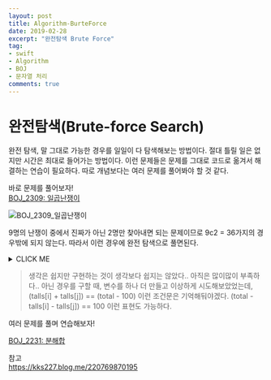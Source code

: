 ```yaml
---
layout: post
title: Algorithm-BurteForce
date: 2019-02-28
excerpt: "완전탐색 Brute Force"
tag:
- swift
- Algorithm
- BOJ
- 문자열 처리
comments: true
---
```


# 완전탐색(Brute-force Search)

완전 탐색, 말 그대로 가능한 경우를 일일이 다 탐색해보는 방법이다. 절대 틀릴 일은 없지만 시간은 최대로 들어가는 방법이다. 이런 문제들은 문제를 그대로 코드로 옮겨서 해결하는 연습이 필요하다. 따로 개념보다는 여러 문제를 풀어봐야 할 것 같다. 

바로 문제를 풀어보자!  
[BOJ_2309: 일곱난쟁이](https://www.acmicpc.net/problem/2309)

![BOJ_2309_일곱난쟁이](https://lh3.googleusercontent.com/bevWPMFNpciwn6aIhQ2_g37td0esaZM1ySxItnUhud-sMBdIXgCQC5U7vazMME_JhugjlMfa3QA-JzVGTJExsGSQ6uOcQpT47jKAtcGjc44e3EVHQR_SO-5Nh4jDeJuIk0U34WddJHrK_4GiIB9mY1DdZDH27IwUk8JCMilGQW4EmGheZdHCYvrtLsTmchE98KN2ctvLyOP6DKYZW-N1bqU9U2R9th9_0Mz0fibDMYTScMFH3z36uJxMCJbzKMpRIcWc-sB_i9_3mJ7SBwQZ7QafWZQfx5qwzuUjcehlcTES_w4l5itComDW2Q8GFBLuda4UevZZYEwkM8j0CLW4Cqh9GGFfVYUNSEsNFUYPGplMpvcqVqN9YzvVnGJaVyiIsigLKbh0_MpQK59E-tWW21xnN9dms0OyYNa8-5rgASDvP-HSKc2ACSSDhx18YsrzjhyF_L-KLa78knS3FES74-iEd48gKwGEJTmd63iVj2_ZkR-B_3_7Bws4hEFTx2HBBxuj-ExnpfUOgm0-EpMY1dtn2JgH4xr01xNEUnIn4eeFi2sVbUFTf21XB-5tQ0Z4YIvgJ-fQ69pS9vbxqojP0RO6iHGTCionL9lw0vqTqctRSU8vSBVanTXLwXEjY-PWdB6w--ZBY4Ijc1APexNvF1iTYbciRoM=w838-h657-no)

9명의 난쟁이 중에서 진짜가 아닌 2명만 찾아내면 되는 문제이므로 9c2 = 36가지의 경우밖에 되지 않는다. 따라서 이런 경우에 완전 탐색으로 풀면된다.

 <details><summary>CLICK ME</summary>
 <p>
 
```c++	
#include <iostream>
#include <algorithm>
using namespace std;

int main(int argc, const char * argv[]) {

int testCase = 9;
int talls[9];
int total = 0;
int noDwarf1 = 0;
int noDwarf2 = 0;

for(int i=0; i<testCase; i++){
	scanf("%d", talls + i);
	total += talls[i];
}

sort(talls, talls + 9);

for(int i=0; i < testCase-1; i++) {
	for(int j = i+1; j < testCase; j++) {
		if ((talls[i] + talls[j]) == (total - 100)){
			noDwarf1 = i;
			noDwarf2 = j;
		}
	}
}

for(int i=0; i< testCase; i++) {
	if ((i != noDwarf1) && (i != noDwarf2))
		printf("%d\n", talls[i]);
}

return  0;
}
```

</p>
</details>

> 생각은 쉽지만 구현하는 것이 생각보다 쉽지는 않았다.. 아직은 많이많이 부족하다..
> 아닌 경우를 구할 때, 변수를 하나 더 만들고 이상하게 시도해보았었는데, (talls[i] + talls[j]) == (total - 100) 이런 조건문은 기억해둬야겠다.
> (total - talls[i] - talls[j]) == 100 이런 표현도 가능하다. 

여러 문제를 풀며 연습해보자!

[BOJ_2231: 분해합](https://www.acmicpc.net/problem/2309)




참고  
https://kks227.blog.me/220769870195